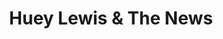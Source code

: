 ---
title: "Huey Lewis & The News"
summary: "Formed: 1978 // Corte Madera, CA, United States Members: Huey Lewis Johnny Colla Bill Gibson John Pierce 1995 - Sean Hopper Stef Burns 2000 - \"The News Brothers\" 1994 - Marvin McFadden Rob Sudduth Former members: Mario Cipollina 1979 - 1995 Chris Hayes 1979 - 2000 Ron Stallings 1994 - 2009"
image: "huey-lewis-the-news.jpg"
---